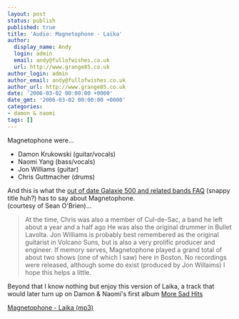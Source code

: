 ```yaml
---
layout: post
status: publish
published: true
title: 'Audio: Magnetophone - Laika'
author:
  display_name: Andy
  login: admin
  email: andy@fullofwishes.co.uk
  url: http://www.grange85.co.uk
author_login: admin
author_email: andy@fullofwishes.co.uk
author_url: http://www.grange85.co.uk
date: '2006-03-02 00:00:00 +0000'
date_gmt: '2006-03-02 00:00:00 +0000'
categories:
- damon & naomi
tags: []
---
```

<p>Magnetophone were...</p>
<ul>
<li>Damon Krukowski (guitar/vocals)</li>
<li>Naomi Yang (bass/vocals)</li>
<li>Jon Williams (guitar)</li>
<li>Chris Guttmacher (drums)</li>
</ul>
<p>And this is what the <a href="http://www.grange85.co.uk/galaxie/index.php?article_id=130">out of date Galaxie 500 and related bands FAQ</a> (snappy title huh?) has to say about Magnetophone.<br/> (courtesy of Sean O'Brien)...</p>
<blockquote><p>At the time, Chris was also a member of Cul-de-Sac, a band he left about a year and a half ago He was also the original drummer in Bullet Lavolta. Jon Williams is probably best remembered as the original guitarist in Volcano Suns, but is also a very prolific producer and engineer. If memory serves, Magnetophone played a grand total of about two shows (one of which I saw) here in Boston. No recordings were released, although some do exist (produced by Jon Willaims) I hope this helps a little.</p></blockquote>
<p>Beyond that I know nothing but enjoy this version of Laika, a track that would later turn up on Damon &amp; Naomi's first album <a href="/database/release/more-sad-hits/">More Sad Hits</a></p>
<p><a href="http://www.box.net/shared/rxrcjkyddb">Magnetophone - Laika (mp3)</a></p>
